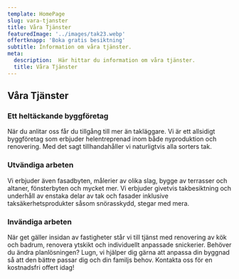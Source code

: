 ```yaml
---
template: HomePage
slug: vara-tjanster
title: Våra Tjänster
featuredImage: '../images/tak23.webp'
offertknapp: 'Boka gratis besiktning'
subtitle: Information om våra tjänster.
meta:
  description:  Här hittar du information om våra tjänster.
  title: Våra Tjänster
---
```


## Våra Tjänster
### Ett heltäckande byggföretag 
När du anlitar oss får du tillgång till mer än takläggare. Vi är ett allsidigt byggföretag som erbjuder helentreprenad inom både nyproduktion och renovering. Med det sagt tillhandahåller vi naturligtvis alla sorters tak.
### Utvändiga arbeten
Vi erbjuder även fasadbyten, målerier av olika slag, bygge av terrasser och altaner, fönsterbyten och mycket mer. Vi erbjuder givetvis takbesiktning och underhåll av enstaka delar av tak och fasader inklusive taksäkerhetsprodukter såsom snörasskydd, stegar med mera.
### Invändiga arbeten
När get gäller insidan av fastigheter står vi till tjänst med renovering av kök och badrum, renovera ytskikt och individuellt anpassade snickerier. Behöver du ändra planlösningen? Lugn, vi hjälper dig gärna att anpassa din byggnad så att den bättre passar dig och din familjs behov. Kontakta oss för en kostnadsfri offert idag!
